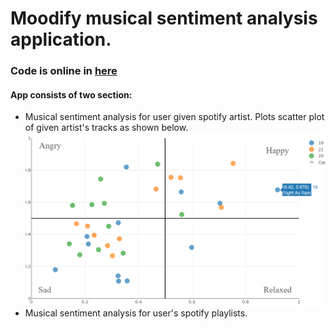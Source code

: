 # Moodify musical sentiment analysis application.
### Code is online in [here](https://moodify-musical-sentiment.herokuapp.com)
#### App consists of two section:
* Musical sentiment analysis for user given spotify artist.
Plots scatter plot of given artist's tracks as shown below.
  ![](screenshots/artist_tracks_plot.png)
* Musical sentiment analysis for user's spotify playlists. 
